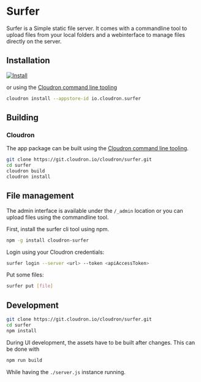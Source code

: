 # Surfer

Surfer is a Simple static file server.
It comes with a commandline tool to upload files from your local folders and a webinterface to manage files directly on the server.

## Installation

[![Install](https://cloudron.io/img/button32.png)](https://cloudron.io/button.html?app=io.cloudron.surfer)

or using the [Cloudron command line tooling](https://docs.cloudron.io/packaging/cli/)

```bash
cloudron install --appstore-id io.cloudron.surfer
```

## Building

### Cloudron

The app package can be built using the [Cloudron command line tooling](https://docs.cloudron.io/packaging/cli/).

```bash
git clone https://git.cloudron.io/cloudron/surfer.git
cd surfer
cloudron build
cloudron install
```

## File management

The admin interface is available under the `/_admin` location or you can upload files using the commandline tool.

First, install the surfer cli tool using npm.

```bash
npm -g install cloudron-surfer
```

Login using your Cloudron credentials:

```bash
surfer login --server <url> --token <apiAccessToken>
```

Put some files:

```bash
surfer put [file]
```

## Development

```bash
git clone https://git.cloudron.io/cloudron/surfer.git
cd surfer
npm install
```

During UI development, the assets have to be built after changes. This can be done with

```bash
npm run build
```

While having the `./server.js` instance running.
